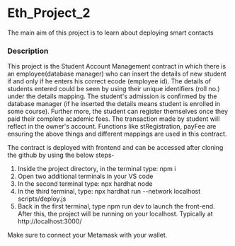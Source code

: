 # Eth_Project_2
The main aim of this project is to learn about deploying smart contacts

### Description
This project is the Student Account Management contract in which there is an employee(database manager) who can insert the details of new student if and only if he enters his correct ecode (employee id). The details of students entered could be seen by using their unique identifiers (roll no.) under the details mapping. The student's admission is confirmed by the database manager (if he inserted the details means student is enrolled in some course). Further more, the student can register themselves once they paid their complete academic fees. The transaction made by student will reflect in the owner's account. Functions like stRegistration, payFee are ensuring the above things and different mappings are used in this contract.

The contract is deployed with frontend and can be accessed after cloning the github by using the below steps-
  1. Inside the project directory, in the terminal type: npm i
  2. Open two additional terminals in your VS code
  3. In the second terminal type: npx hardhat node
  4. In the third terminal, type: npx hardhat run --network localhost scripts/deploy.js
  5. Back in the first terminal, type npm run dev to launch the front-end.
  After this, the project will be running on your localhost. Typically at http://localhost:3000/

Make sure to connect your Metamask with your wallet.
